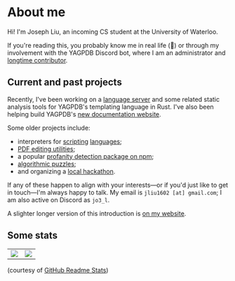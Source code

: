 # About me

Hi! I'm Joseph Liu, an incoming CS student at the University of Waterloo.

If you're reading this, you probably know me in real life (👀) or through my involvement with the
YAGPDB Discord bot, where I am an administrator and [longtime
contributor](https://github.com/botlabs-gg/yagpdb/commits?author=jo3-l).

## Current and past projects

Recently, I've been working on a [language server](https://github.com/jo3-l/yag-template-lsp)
and some related static analysis tools for YAGPDB's templating language in Rust. I've also been helping build
YAGPDB's [new documentation website](https://github.com/botlabs-gg/yagpdb-docs-v2).

Some older projects include:

- interpreters for [scripting](https://github.com/botlabs-gg/template/commits/master/?author=jo3-l)
  [languages](https://github.com/jo3-l/liftoff);
- [PDF editing utilities](https://github.com/jo3-l/markpdf);
- a popular [profanity detection package on npm](https://www.npmjs.com/package/obscenity);
- [algorithmic puzzles](https://github.com/jo3-l/cp-practice);
- and organizing a [local hackathon](https://vshacks.github.io/).

If any of these happen to align with your interests—or if you'd just like to get in touch—I'm always
happy to talk. My email is `jliu1602 [at] gmail.com`; I am also active on Discord as `jo3_l`.

A slighter longer version of this introduction is [on my website](https://jo3-l.dev/about/).

## Some stats

<table>
  <tr>
    <td align="center" style="padding=0;width=50%;">
      <img align="center" style="padding=0;" src="https://github-readme-stats.vercel.app/api/?username=jo3-l&show_icons=true&title_color=4F8CC9&text_color=9f9f9f&bg_color=00000000&hide_border=true&icon_color=4F8CC9&hide_title=true&count_private=true" />
    </td>
    <td align="center" style="padding=0;width=50%;">
      <img align="center" style="padding=0;" src="https://github-readme-stats.quantumlytangled.vercel.app/api/top-langs/?username=jo3-l&layout=compact&show_icons=true&title_color=4F8CC9&text_color=9f9f9f&bg_color=00000000&hide_border=true&icon_color=00000000&count_private=true&hide=lua" />
    </td>
  </tr>
</table>

(courtesy of [GitHub Readme Stats](https://github.com/anuraghazra/github-readme-stats))
